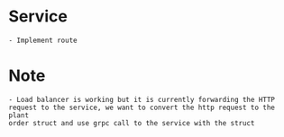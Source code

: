 # Service
    - Implement route
    







# Note
    - Load balancer is working but it is currently forwarding the HTTP request to the service, we want to convert the http request to the plant
    order struct and use grpc call to the service with the struct